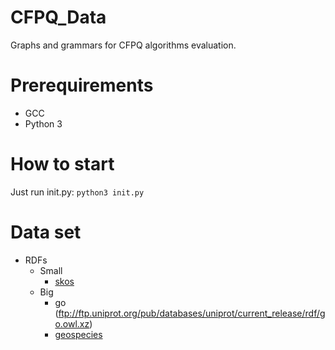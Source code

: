# CFPQ_Data
Graphs and grammars for CFPQ algorithms evaluation.

# Prerequirements
* GCC
* Python 3

# How to start

Just run init.py: ```python3 init.py```

# Data set
- RDFs
  - Small
    - [skos](http://www.w3.org/2004/02/skos/core.html)
  - Big
    - go (ftp://ftp.uniprot.org/pub/databases/uniprot/current_release/rdf/go.owl.xz)
    - [geospecies](http://lod.geospecies.org/geospecies.rdf.gz)
